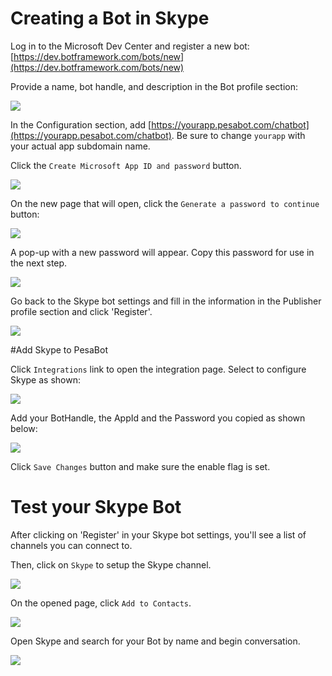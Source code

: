 # Creating a Bot in Skype

Log in to the Microsoft Dev Center and register a new bot: [https://dev.botframework.com/bots/new](https://dev.botframework.com/bots/new)

Provide a name, bot handle, and description in the Bot profile section:

![](https://d1ro8r1rbfn3jf.cloudfront.net/ms_91267/lql7fu11Ig65qdJH9DcOccq6pQE6hT/Register%2B%257C%2Bmy%2Bbots%2B2017-06-28%2B07-24-33.png?Expires=1498710628&Signature=MqNjlvqqFoSc9XQYeOp1kSiFLnZ3NYtTIv9cfq4XU0I1NZo1jkMmxSOglpVwekiGJ-6qcwMDVHu2wnMn8yF3KaZnIGugWuWQbamVzOigX19lpqFKeGSv1PkeqVMUfmCN985qfzP6l5Jhm0VMVAPUBj16fcymGgz11Zmi1JnhmQ26zYeNKq6pCDVzFJpiNtCurJjTaiIfy9uqrsCxc-qjV-3~GKtzHo6Nbgycc0KjrZsgv3oefyy64molNEKsbZhEAGG5hTyYX8aqE7yWE~e4A-npuXvVEk1n0Od-I4tpn7~ZOougJzDYNdJCMWD~vVJHVRwpX5hnAsQR3S~~FIVIJg__&Key-Pair-Id=APKAJHEJJBIZWFB73RSA)


In the Configuration section, add [https://yourapp.pesabot.com/chatbot](https://yourapp.pesabot.com/chatbot). Be sure to change `yourapp` with your actual app subdomain name.

Click the `Create Microsoft App ID and password` button.

![](https://d1ro8r1rbfn3jf.cloudfront.net/ms_91267/dUtqoOIky3e5LFRrmhwOBIOQ6rASxP/Register%2B%257C%2Bmy%2Bbots%2B2017-06-28%2B07-30-00.png?Expires=1498710654&Signature=nkZmAdutXHFRky2iYu4RPGh9tev6nH08GFwSxIrCyqI57S4Ki4x0aQXYofaGoVmHzmuQBEyjm9oUllEvh5KvFTbp77qm6OJ1qATcgkX4RkYziRj74nnwUbxHg0jaOHnP3-r8yovePnA3kWyYlDtY2Me~tnb9AJwZlZBuBDhaLxLgZuqAjsEbfiePKLV~HtPd40JJv0e4h4A7K8TEV8oNbgz6JOvJZHZs90y6oFStI~qSUgrouRANLmrG489JV~SjK17j9vGkga6n5SEGrdrNbaUNgIKRJHqqUK0wMOYksEHOQ6ALZd-hefiUDsqcxeXQLsxXQ5nVHNftVwAGukWyFQ__&Key-Pair-Id=APKAJHEJJBIZWFB73RSA)

On the new page that will open, click the `Generate a password to continue` button:

![](https://d1ro8r1rbfn3jf.cloudfront.net/ms_91267/8XQCVIOQEcznFkNSB0b8wj8POUJtyD/myTicketBot%2BRegistration%2B2017-06-28%2B07-33-48.png?Expires=1498711123&Signature=gqUxSmM0HwWrBImAGRBHjzTrg8Dpv1JP1JiTslFa8jR4F48emhaposKsmJEQMEKGKCXlNe~Y1agrpb7QePBl~ZTBYR-xYznyowMflNWxtH9zFmj6TZimb0aqPLXDUVfWCJJKRrgy3OhHHdhCoT~DkIhxbCc5EO-wbSsKrLk9vU1whv4WMnGJyNXMDto79i9dowg6x7f2qlyFqwCWRH1y-ZHIo0Pm5-1x-YUwaEjgucff~-7a4bRxh1LadKWyzfIGG2C38t-tCJq7Q4f~G4dVmanrQm309QKMjrQM63Iaj4i5hiEd5TD5~KLWgvQ-KmcHw4yv10Gan8vbaGKuP7f-Pg__&Key-Pair-Id=APKAJHEJJBIZWFB73RSA)

A pop-up with a new password will appear. Copy this password for use in the next step.

![](https://d1ro8r1rbfn3jf.cloudfront.net/ms_91267/3Siq9aQUkIJh2C1iWpoFtrw5Ij7MPK/myTicketBot%2BRegistration%2B2017-06-28%2B07-35-29.png?Expires=1498711148&Signature=AAEvWFrZxrojTtPc2dRS8FJMfHjpJCq3EW-JU2t0-iqGlD60YVQxgxuUXkGxy1HSwKLtOpDWSCs3frgkBjd37i9fs4XYyIVqgBv7LzPS7OxM5lja10mf0T3pn2fWDwEEksOHqnoHX4qG4r7vlnKeT-3rRrv~4DBXbgRe~6IW1rZ7CJOrMKxxiYpRYaAfZeEHAHuonOhUQugQNOH~n6FDwhEb8jRj8fnHjr6YpYyEQRUHqRimDDWB5ydGpdpJZP2jqIpFmg5zZvmdrKcxUyF1nhxdIxE9DgfOqV3QgLxLdrooacUQbbOy9VX5FbVUY9V-DB1zTGUDGJz6sDvzMr9h4A__&Key-Pair-Id=APKAJHEJJBIZWFB73RSA)

Go back to the Skype bot settings and fill in the information in the Publisher profile section and click 'Register'.

![](https://d1ro8r1rbfn3jf.cloudfront.net/ms_91267/0T2SaSkJM68XW7PIQfOfkkpI2ccvAo/Register%2B%257C%2Bmy%2Bbots%2B2017-06-28%2B07-48-06.png?Expires=1498711705&Signature=Q3HhxRVK2JNnFopTgwI3gQfjqSfPenain46KPF~oibi-88L5ci9cfyibuJLkgRV5OIO~34US3tCQDLw4AnpmcIMTqduAAsnMrCiuZPdUvxQK56PlGXuGhb3hSGsoL2Vi8L86QV3WBnSsoAW3YY07C1IRE4Es~tZAJMxdy4-umMtktjyeiNtofmTWDkswd6xgF-~SMibGLFJbnSolIjRh5r7eJ~lKgQKPByFU5ohf5RDiV7hJC6SIXJyt0yL-9XxEyXvYdDpTzPKJ6yVSRwmBVaFUQq-tBTFG7VQaYIkLJW8Jo8XBV0iNitWRZsRiraYrNTXUlH6WGrQ80Eu6Voi8sg__&Key-Pair-Id=APKAJHEJJBIZWFB73RSA)

#Add Skype to PesaBot

Click `Integrations` link to open the integration page. Select to configure Skype as shown:

![](https://d1ro8r1rbfn3jf.cloudfront.net/ms_91267/fqtNB6QLlwjH2Gs6dIz477z0IdDdKJ/PesaBot%2B%257C%2BApps%2BIntegrations%2B2017-06-28%2B07-44-24.png?Expires=1498711560&Signature=cufK0bMSXz7o2R9CsYN8MR7Y~wGFY7srcJ82QWKbli8nt5cqE2amaOyfVfgBxdZmtT3J4jrUehA8tdv9GyePS2pc34RXxRCooK5zRS2bhAmCGvZfXHyb8vKVI7SOGgtgREy2qK1DxftFQgVcbv2HsBaob~rBsr1ZiraaM9uoXzkHdsKZDxpJtg0ZP7Po5lWH9NGwyThZ-AuydoqX6qyFyMayDO8WXEbzgfbIwQB794FLxRKOdlDBjQR4eqLMhp~DqbxUDfhFGz41whMKzPg6lqbDHVCkXjjuQGMYTPVeE5Q97MpncpCGu2XCuxmL7PeNmLpaAdoTRuaTdCsUGTWvZQ__&Key-Pair-Id=APKAJHEJJBIZWFB73RSA)

Add your BotHandle, the AppId and the Password you copied as shown below:

![](https://d1ro8r1rbfn3jf.cloudfront.net/ms_91267/b2w2iyTILj3mWCqiUz10L9gL81V6P8/PesaBot%2B%257C%2BApps%2BIntegrations%2B2017-06-28%2B08-23-27.png?Expires=1498713877&Signature=VTwX4IVEQmnUAZjxi1muJKdAWtAsSS5OdRroKC2a3MNno0rfd9GtFthIP0H7nIM3oOCD-bjW~H~ZU6CI8z4XBh0mvdMG7hvQRFZlA3rlhN8Waz07o9AUYeptMVQIz8L-MTpP~p~1XikJPzVNc7ykHldeDRlGxwIZcpmQY9-gxdzOehgM-0Lw-n4aGI-cHkaYL11-LiwIQONyW7YoEn-lR39kkbtpj7E3Apf9e2KGPlIKJFCCg-YyYNbxmBVNikMNxfHPLJ~YT0HmSl08-BY4Cs8CbDFMP7kbbPeRc~Ws1oxtYdw7ZgCjjRaSG-7bzRlhyY7gKUSqWAlVuJu-P0D0Kw__&Key-Pair-Id=APKAJHEJJBIZWFB73RSA)

Click `Save Changes` button and make sure the enable flag is set.

# Test your Skype Bot

After clicking on 'Register' in your Skype bot settings, you'll see a list of channels you can connect to.

Then, click on `Skype` to setup the Skype channel.

![](https://d1ro8r1rbfn3jf.cloudfront.net/ms_91267/OUmQpgGUSA6dGjeWpGXPuSeYXN4a9o/MyTicketBot%2B2017-06-28%2B08-04-13.png?Expires=1498712722&Signature=mtD5sdFNLhjtfE9wFthhXt2HOcJy4kj0kZwuuzhq8W3sbD7LzqGHlNzGtCcod9GxoR5yaqwPRrZVQwxq5D3k2tNj7Cdsx2Ds0RsNImZHZ-Slthh9dakEtGX8VMsgFCqXiUef-m2LrrP3-0Ridmv4F~HX0G2ergPy5naRrMiNe3h3rF2hR1FX~Fn4X4i7UUrlLalo3Krx~xBOfPAGtvI6Ig7WdYp0p989695JGdOWRSJ7L3gjo0SvGrtACnMLbHjaWOH7zAFQslhb5yWkg3r6ZpDqAwjkS63gB1z9uMBje-mNosiZj33fvn9tj0m3jSHfkQck3249BFFAjg0fLORPtg__&Key-Pair-Id=APKAJHEJJBIZWFB73RSA)

On the opened page, click `Add to Contacts`.

![](https://d1ro8r1rbfn3jf.cloudfront.net/ms_91267/8MELq1k8q5i3JFja2VBE1qfvNVodrm/Add%2BBot%2Bto%2BContacts%2B2017-06-28%2B08-04-42.png?Expires=1498712725&Signature=bvOLIiYEUw-Z6qpVoazfYCuZEWOXLV96sTaJA855uzSE2ibZwKobIl4K8J6RG5kFVi-c2QYH1o~U-G1lqjvqMtNh3YlVcDArd7HBoPppYvY6EefYlQB0kLn2qPwj5S4FU~wP6I6rOx3ZTmISxiAsgPSElhmBeetsS9Y8i3Huv1Xceoiz2TZxOqKQSVtco-PV6tWDyC1wsBjBku3sIUYxNM3YzRwOhAHa2vDkJrQjB3AD60G5Ncn~FpnayYlxYWk2wS9N9uK2MaOwG5CUQiAR1c3r~aQJe9M27JpsfWk-B05NxP3bMiLB-A23C50mkctlzcMZavthCoNrlHbjKnFG4w__&Key-Pair-Id=APKAJHEJJBIZWFB73RSA)

Open Skype and search for your Bot by name and begin conversation.

![](https://d1ro8r1rbfn3jf.cloudfront.net/ms_91267/UshGu8PgTmgYJkiNX69Pu3d5DwxWmn/Skype%2B2017-06-28%2B08-14-43.png?Expires=1498713310&Signature=md2XQU~RQmReuz9pTW7MlciMkNhNLbgU5Qb1Yt3jStdkViCKLpPlOG~szgJQeGGCfxq1ri--6gaFRMFUqQTfNbfrCLJX16ksOiITKw6a7IOtwwfYXxdqzzfblEw1v2JP2dknkkvx8vxJhIh08UxgwaRZU7FqlkPOXF6N-2cRLpnhqL1mKRDgAcv71ideIgo9lD4zQhQ9X9NphN1SzSiXhH0ljjgjOBEM7UNBOsmmx0hrzgs~NBFNaN9dbD8jvUgNDF5irZjOZUYZt58IVur9l5A2YcKt2etg8IvM5DA7mXeqsyAwVV1YJuiW-GQezA90cNIeuutssu2mDF2WHke91w__&Key-Pair-Id=APKAJHEJJBIZWFB73RSA)
